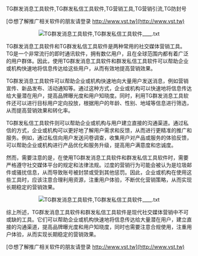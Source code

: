 TG群发消息工具软件,TG群发私信工具软件,TG营销工具,TG营销引流,TG防封号

[😍想了解推广相关软件的朋友请登录 http://www.vst.tw](http://www.vst.tw)

 <center><img src="https://vst.tw/MP4/tuiguang/png/0.png" alt="TG群发消息工具软件,TG群发私信工具软件____.txt"></center>

TG群发消息工具软件和TG群发私信工具软件是两种常用的社交媒体营销工具。TG是一个非常流行的即时通讯软件，拥有数亿用户，且在全球范围内都有着广泛的用户群体。因此，使用TG群发消息工具软件和群发私信工具软件可以帮助企业或机构快速地将信息传达给这些用户，从而有效地提高营销效果。

TG群发消息工具软件可以帮助企业或机构快速地向大量用户发送消息，例如营销宣传、新品发布、活动通知等。通过这种方式，企业或机构可以快速地将信息传达给大量潜在用户，提高品牌曝光度和用户知晓度。同时，利用TG群发消息工具软件还可以进行目标用户定向投放，根据用户的年龄、性别、地域等信息进行筛选，从而提高营销效果和转化率。

TG群发私信工具软件则可以帮助企业或机构与用户建立直接的沟通渠道。通过私信的方式，企业或机构可以更好地了解用户需求和反馈，从而进行更精准的推广和服务。例如，通过私信向用户发送问卷调查，收集用户对产品或服务的体验反馈，可以帮助企业或机构进行产品优化和服务升级，提高用户满意度和忠诚度。

然而，需要注意的是，在使用TG群发消息工具软件和群发私信工具软件时，需要严格遵守社交媒体平台的规定和法律法规。过度的营销行为可能会被认为是垃圾邮件或骚扰信息，从而导致账号被封禁或受到其他惩罚。因此，企业或机构在使用这些工具时，应该注意合理利用资源，注重用户体验，不断优化营销策略，从而实现长期稳定的营销效果。

 <center><img src="https://vst.tw/MP4/tuiguang/png/5.png" alt="TG群发消息工具软件,TG群发私信工具软件____.txt"></center>

综上所述，TG群发消息工具软件和群发私信工具软件是现代社交媒体营销中不可或缺的工具。它们可以帮助企业或机构快速地将信息传达给大量潜在用户，建立直接的沟通渠道，提高品牌曝光度和用户知晓度，同时也需要注意合规使用，注重用户体验，从而实现长期稳定的营销效果。

[😍想了解推广相关软件的朋友请登录 http://www.vst.tw](http://www.vst.tw)



